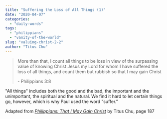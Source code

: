 ```yaml
---
title: "Suffering the Loss of All Things (1)"
date: "2020-04-07"
categories: 
  - "daily-words"
tags: 
  - "philippians"
  - "vanity-of-the-world"
slug: "valuing-christ-2-2"
author: "Titus Chu"
---
```


> More than that, I count all things to be loss in view of the surpassing value of knowing Christ Jesus my Lord for whom I have suffered the loss of all things, and count them but rubbish so that I may gain Christ
> 
> \- Philippians 3:8

"All things" includes both the good and the bad, the important and the unimportant, the spiritual and the natural. We find it hard to let certain things go, however, which is why Paul used the word “suffer.”

Adapted from _[Philippians: That I May Gain Christ](https://www.asweetsavor.org/book-philippians)_ by Titus Chu, page 187
